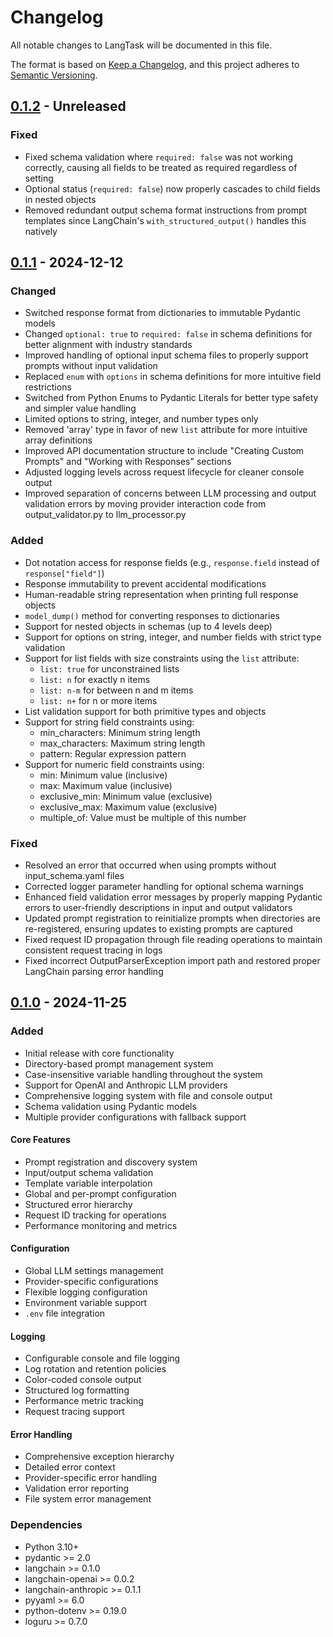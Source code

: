 # Changelog

All notable changes to LangTask will be documented in this file.

The format is based on [Keep a Changelog](https://keepachangelog.com/en/1.1.0/),
and this project adheres to [Semantic Versioning](https://semver.org/spec/v2.0.0.html).


## [0.1.2] - Unreleased

### Fixed
- Fixed schema validation where `required: false` was not working correctly, causing all fields to be treated as required regardless of setting
- Optional status (`required: false`) now properly cascades to child fields in nested objects
- Removed redundant output schema format instructions from prompt templates since LangChain's `with_structured_output()` handles this natively


## [0.1.1] - 2024-12-12

### Changed
- Switched response format from dictionaries to immutable Pydantic models
- Changed `optional: true` to `required: false` in schema definitions for better alignment with industry standards
- Improved handling of optional input schema files to properly support prompts without input validation
- Replaced `enum` with `options` in schema definitions for more intuitive field restrictions
- Switched from Python Enums to Pydantic Literals for better type safety and simpler value handling
- Limited options to string, integer, and number types only
- Removed 'array' type in favor of new `list` attribute for more intuitive array definitions
- Improved API documentation structure to include "Creating Custom Prompts" and "Working with Responses" sections
- Adjusted logging levels across request lifecycle for cleaner console output
- Improved separation of concerns between LLM processing and output validation errors by moving provider interaction code from output_validator.py to llm_processor.py

### Added
- Dot notation access for response fields (e.g., `response.field` instead of `response["field"]`)
- Response immutability to prevent accidental modifications
- Human-readable string representation when printing full response objects
- `model_dump()` method for converting responses to dictionaries
- Support for nested objects in schemas (up to 4 levels deep)
- Support for options on string, integer, and number fields with strict type validation
- Support for list fields with size constraints using the `list` attribute:
  - `list: true` for unconstrained lists
  - `list: n` for exactly n items
  - `list: n-m` for between n and m items
  - `list: n+` for n or more items
- List validation support for both primitive types and objects
- Support for string field constraints using:
  - min_characters: Minimum string length
  - max_characters: Maximum string length
  - pattern: Regular expression pattern
- Support for numeric field constraints using:
  - min: Minimum value (inclusive)
  - max: Maximum value (inclusive)
  - exclusive_min: Minimum value (exclusive)
  - exclusive_max: Maximum value (exclusive)
  - multiple_of: Value must be multiple of this number

### Fixed
- Resolved an error that occurred when using prompts without input_schema.yaml files
- Corrected logger parameter handling for optional schema warnings
- Enhanced field validation error messages by properly mapping Pydantic errors to user-friendly descriptions in input and output validators
- Updated prompt registration to reinitialize prompts when directories are re-registered, ensuring updates to existing prompts are captured
- Fixed request ID propagation through file reading operations to maintain consistent request tracing in logs
- Fixed incorrect OutputParserException import path and restored proper LangChain parsing error handling


## [0.1.0] - 2024-11-25

### Added
- Initial release with core functionality
- Directory-based prompt management system
- Case-insensitive variable handling throughout the system
- Support for OpenAI and Anthropic LLM providers
- Comprehensive logging system with file and console output
- Schema validation using Pydantic models
- Multiple provider configurations with fallback support

#### Core Features
- Prompt registration and discovery system
- Input/output schema validation
- Template variable interpolation
- Global and per-prompt configuration
- Structured error hierarchy
- Request ID tracking for operations
- Performance monitoring and metrics

#### Configuration
- Global LLM settings management
- Provider-specific configurations
- Flexible logging configuration
- Environment variable support
- `.env` file integration

#### Logging
- Configurable console and file logging
- Log rotation and retention policies
- Color-coded console output
- Structured log formatting
- Performance metric tracking
- Request tracing support

#### Error Handling
- Comprehensive exception hierarchy
- Detailed error context
- Provider-specific error handling
- Validation error reporting
- File system error management

### Dependencies
- Python 3.10+
- pydantic >= 2.0
- langchain >= 0.1.0
- langchain-openai >= 0.0.2
- langchain-anthropic >= 0.1.1
- pyyaml >= 6.0
- python-dotenv >= 0.19.0
- loguru >= 0.7.0


[0.1.2]: https://github.com/AgeofIA/langtask/releases/tag/v0.1.2
[0.1.1]: https://github.com/AgeofIA/langtask/releases/tag/v0.1.1
[0.1.0]: https://github.com/AgeofIA/langtask/releases/tag/v0.1.0